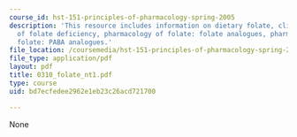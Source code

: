 ```yaml
---
course_id: hst-151-principles-of-pharmacology-spring-2005
description: 'This resource includes information on dietary folate, clinical consequences
  of folate deficiency, pharmacology of folate: folate analogues, pharmacology of
  folate: PABA analogues.'
file_location: /coursemedia/hst-151-principles-of-pharmacology-spring-2005/bd7ecfedee2962e1eb23c26acd721700_0310_folate_nt1.pdf
file_type: application/pdf
layout: pdf
title: 0310_folate_nt1.pdf
type: course
uid: bd7ecfedee2962e1eb23c26acd721700

---
```

None